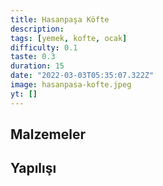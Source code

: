 ```yaml
---
title: Hasanpaşa Köfte
description:
tags: [yemek, kofte, ocak]
difficulty: 0.1
taste: 0.3
duration: 15
date: "2022-03-03T05:35:07.322Z"
image: hasanpasa-kofte.jpeg
yt: []
---
```


## Malzemeler

## Yapılışı
